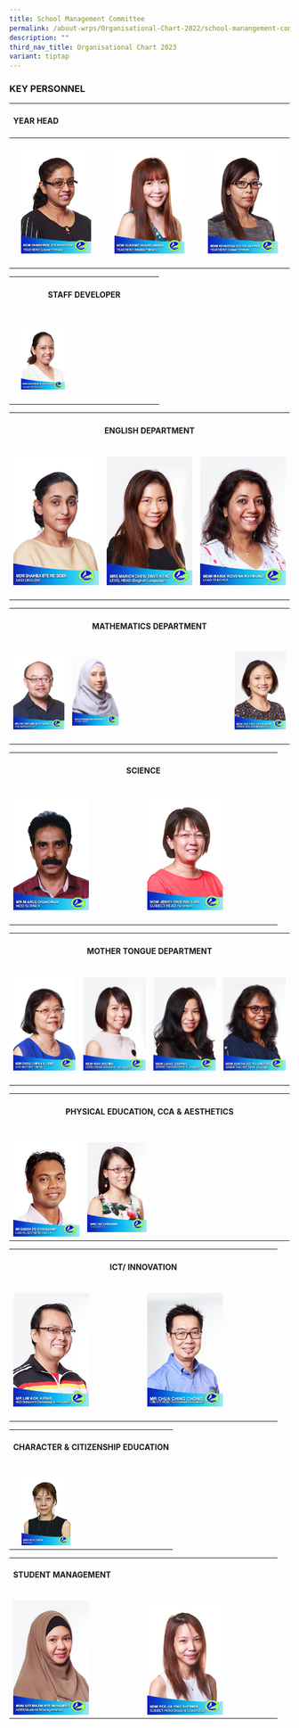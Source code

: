 ```yaml
---
title: School Management Committee
permalink: /about-wrps/Organisational-Chart-2022/school-manangement-committee/permalink/
description: ""
third_nav_title: Organisational Chart 2023
variant: tiptap
---
```

<h3><strong>KEY PERSONNEL</strong></h3><table><tbody><tr><td rowspan="1" colspan="3"><h4><strong>YEAR HEAD</strong></h4></td></tr><tr><th rowspan="1" colspan="1"><p></p><div class="isomer-image-wrapper"><img style="width: 82%;" height="auto" width="100%" alt="" src="/images/Staff/21__Mdm_Vanishree_D_O_Kaneson__Year_Head__Lower_Primary_.jpg"></div></th><th rowspan="1" colspan="1"><p></p><div class="isomer-image-wrapper"><img style="width: 82%;" height="auto" width="100%" alt="" src="/images/Staff/22__Mdm_Queenie_Huang_Wanqi__Year_Head__Middle_Primary_.jpg"></div></th><th rowspan="1" colspan="1"><p></p><div class="isomer-image-wrapper"><img style="width: 82%;" height="auto" width="100%" alt="" src="/images/Staff/23__Mdm_Renugga_D_O_Veliappan__Year_Head__Upper_Primary_.jpg"></div></th></tr><tr><td rowspan="1" colspan="1"><p></p></td><td rowspan="1" colspan="1"><p></p></td><td rowspan="1" colspan="1"><p></p></td></tr></tbody></table><p></p><table><tbody><tr><th rowspan="1" colspan="3"><h4><strong>STAFF DEVELOPER</strong></h4></th></tr><tr><td rowspan="1" colspan="1"><p></p></td><td rowspan="1" colspan="1"><h4></h4><div class="isomer-image-wrapper"><img style="width: 35%;" height="auto" width="100%" alt="" src="/images/Staff/4__Mdm_Saliema_Bte_Md_Iqbal__SSD_.jpg"></div></td><td rowspan="1" colspan="1"><p></p></td></tr><tr><td rowspan="1" colspan="1"><p></p></td><td rowspan="1" colspan="1"><p></p></td><td rowspan="1" colspan="1"><p></p></td></tr></tbody></table><p></p><table><tbody><tr><th rowspan="1" colspan="3"><h4><strong>ENGLISH DEPARTMENT</strong></h4></th></tr><tr><td rowspan="1" colspan="1"><p></p><div class="isomer-image-wrapper"><img style="width: 100%" height="auto" width="100%" alt="" src="/images/Staff/2__Mdm_Shaihba_Bte_Md_Sidek__HOD_English_.jpg"></div></td><td rowspan="1" colspan="1"><p></p><div class="isomer-image-wrapper"><img style="width: 100%;" height="auto" width="100%" alt="" src="/images/Staff/43__MRS_MARION_CHEW_SWEE_KENG__Level_Head__English_Language_.jpg"></div></td><td rowspan="1" colspan="1"><p></p><div class="isomer-image-wrapper"><img style="width: 100%" height="auto" width="100%" alt="" src="/images/Staff/44__MDM_MARIA_ROVENA_RAYMUND__Lead_Teacher_.jpg"></div></td></tr><tr><td rowspan="1" colspan="1"><p></p></td><td rowspan="1" colspan="1"><p></p></td><td rowspan="1" colspan="1"><p></p></td></tr></tbody></table><table><tbody><tr><th rowspan="1" colspan="3"><h4><strong>MATHEMATICS DEPARTMENT</strong></h4></th></tr><tr><td rowspan="1" colspan="1"><p></p><div class="isomer-image-wrapper"><img style="width: 100%" height="auto" width="100%" alt="" src="/images/Staff/6__Mr_Chay_Hok_Ling_Danny_Mikhail__HOD_Mathematic_.jpg"></div></td><td rowspan="1" colspan="1"><p></p><div class="isomer-image-wrapper"><img style="width: 30%;" height="auto" width="100%" alt="" src="/images/Staff/132__Ms_Siti_Mariam_Bte_Ramli.jpg"></div></td><td rowspan="1" colspan="1"><p></p><div class="isomer-image-wrapper"><img style="width: 100%" height="auto" width="100%" alt="" src="/images/Staff/40__MDM_TAN_TING_TING_KARINE__Senior_Teacher__Mathematics_.jpg"></div></td></tr><tr><td rowspan="1" colspan="1"><p></p></td><td rowspan="1" colspan="1"><p></p></td><td rowspan="1" colspan="1"><p></p></td></tr></tbody></table><p></p><table><tbody><tr><th rowspan="1" colspan="2"><h4><strong>SCIENCE</strong></h4></th></tr><tr><td rowspan="1" colspan="1"><p></p><div class="isomer-image-wrapper"><img style="width: 60%;" height="auto" width="100%" alt="" src="/images/Staff/7__Mr_M_Arulchandran__HOD_Science_.jpg"></div></td><td rowspan="1" colspan="1"><p></p><div class="isomer-image-wrapper"><img style="width: 60%;" height="auto" width="100%" alt="" src="/images/Staff/39__MDM_JENNY_ONG_WAI_LIAN__Subject_Head__Science_.jpg"></div></td></tr><tr><td rowspan="1" colspan="1"><p></p></td><td rowspan="1" colspan="1"><p></p></td></tr></tbody></table><p></p><table><tbody><tr><th rowspan="1" colspan="4"><h4><strong>MOTHER TONGUE DEPARTMENT</strong></h4></th></tr><tr><td rowspan="1" colspan="1"><p></p><div class="isomer-image-wrapper"><img style="width: 100%" height="auto" width="100%" alt="" src="/images/Staff/4__Mdm_Cheng_Chim_Khim_Wendy__HOD_Mother_Tongue_.jpg"></div></td><td rowspan="1" colspan="1"><p></p><div class="isomer-image-wrapper"><img style="width: 100%;" height="auto" width="100%" alt="" src="/images/Staff/42__MDM_MAH_WAI_MEI__Level_Head__Chinese_Language_.jpg"></div></td><td rowspan="1" colspan="1"><p></p><div class="isomer-image-wrapper"><img style="width: 100%;" height="auto" width="100%" alt="" src="/images/Staff/46__MDM_LIANG_GUIPING__Senior_Teacher__Chinese_Language_.jpg"></div></td><td rowspan="1" colspan="1"><p></p><div class="isomer-image-wrapper"><img style="width: 100%" height="auto" width="100%" alt="" src="/images/Staff/41__MDM_SANTHI_D_O_KALIMUTHU__Senior_Teacher__Tamil_Language_.jpg"></div></td></tr><tr><td rowspan="1" colspan="1"><p></p></td><td rowspan="1" colspan="1"><p></p></td><td rowspan="1" colspan="1"><p></p></td><td rowspan="1" colspan="1"><p></p></td></tr></tbody></table><p></p><table><tbody><tr><th rowspan="1" colspan="2"><h4><strong>PHYSICAL EDUCATION, CCA &amp; AESTHETICS</strong></h4></th></tr><tr><td rowspan="1" colspan="1"><p></p><div class="isomer-image-wrapper"><img style="width: 100%" height="auto" width="100%" alt="" src="/images/Staff/5__Mr_Suresh_s_o_Govindasamy__HOD_PE__Aesthetics___CCA_.jpg"></div></td><td rowspan="1" colspan="1"><p></p><div class="isomer-image-wrapper"><img style="width: 30%;" height="auto" width="100%" alt="" src="/images/Staff/17__Mrs_Tay_Chin_Han__Subject_Head__Asethetics_.jpg"></div></td></tr></tbody></table><p></p><table><tbody><tr><th rowspan="1" colspan="2"><h4><strong>ICT/ INNOVATION</strong></h4></th></tr><tr><td rowspan="1" colspan="1"><p></p><div class="isomer-image-wrapper"><img style="width: 60%;" height="auto" width="100%" alt="" src="/images/Staff/8__Mr_Lim_Kok_Kiong__HOD__Infocomm_Technology___Innovation_.jpg"></div></td><td rowspan="1" colspan="1"><p></p><div class="isomer-image-wrapper"><img style="width: 60%;" height="auto" width="100%" alt="" src="/images/Staff/19__Mr_Chua_Ching_Chong__Subject_Head__Environment_Education_.jpg"></div></td></tr><tr><td rowspan="1" colspan="1"><p></p></td><td rowspan="1" colspan="1"><p></p></td></tr></tbody></table><p></p><table><tbody><tr><td rowspan="1" colspan="3"><h4><strong>CHARACTER &amp; CITIZENSHIP EDUCATION</strong></h4></td></tr><tr><td rowspan="1" colspan="1"><p></p></td><td rowspan="1" colspan="1"><p></p><div class="isomer-image-wrapper"><img style="width: 35%;" height="auto" width="100%" alt="" src="/images/Staff/11__Mrs_Rita_Chew__HOD_CCE_.jpg"></div></td><td rowspan="1" colspan="1"><p></p></td></tr></tbody></table><p></p><table><tbody><tr><td rowspan="1" colspan="2"><h4><strong>STUDENT MANAGEMENT</strong></h4></td></tr><tr><td rowspan="1" colspan="1"><p></p><div class="isomer-image-wrapper"><img style="width: 60%;" height="auto" width="100%" alt="" src="/images/Staff/12__Mdm_Siti_Mazni_Binte_Mohamed__HOD__Student_Management_.jpg"></div></td><td rowspan="1" colspan="1"><p></p><div class="isomer-image-wrapper"><img style="width: 60%;" height="auto" width="100%" alt="" src="/images/Staff/20__Mdm_Pek_Jiaying_Shermin__Subject_Head__Student_Leadership_.jpg"></div></td></tr></tbody></table><p></p>